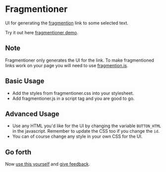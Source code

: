 # Fragmentioner

UI for generating the [fragmention](http://indiewebcamp.com/fragmention) link to some selected text.

Try it out here [fragmentioner demo](https://kartikprabhu.com/static/demo/fragmention.html).

## Note
Fragmentioner only generates the UI for the link. To make fragmentioned links work on your page you will need to use [fragmention.js](https://github.com/chapmanu/fragmentions).

## Basic Usage

* Add the styles from fragmentioner.css into your stylesheet.
* Add fragmentioner.js in a script tag and you are good to go.
 
## Advanced Usage
* Use any HTML you'd like for the UI by changing the variable ``BUTTON_HTML`` in the javascript. Remember to update the CSS too if you change the ``id``.
* You can of course change any style in your own CSS for the UI.


## Go forth

Now [use this yourself](https://github.com/kartikprabhu/fragmentioner) and [give feedback](https://github.com/kartikprabhu/fragmentioner/issues).
